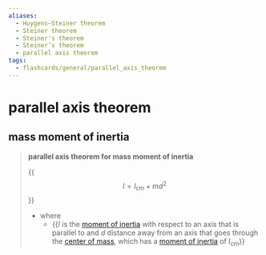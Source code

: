 ```yaml
---
aliases:
  - Huygens–Steiner theorem
  - Steiner theorem
  - Steiner's theorem
  - Steiner’s theorem
  - parallel axis theorem
tags:
  - flashcards/general/parallel_axis_theorem
---
```


# parallel axis theorem

## mass moment of inertia

> __parallel axis theorem for mass moment of inertia__
>
> {{$$I = I_\mathrm{cm} + md^2$$}}
>
> - where
>     - {{$I$ is the [moment of inertia](moment%20of%20inertia.md) with respect to an axis that is parallel to and $d$ distance away from an axis that goes through the [center of mass](center%20of%20mass.md), which has a [moment of inertia](moment%20of%20inertia.md) of $I_\mathrm{cm}$}} <!--SR:!2023-12-19,3,250!2023-12-20,4,270-->
